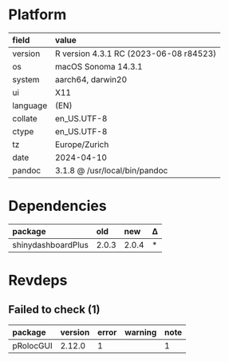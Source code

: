 # Platform

|field    |value                                  |
|:--------|:--------------------------------------|
|version  |R version 4.3.1 RC (2023-06-08 r84523) |
|os       |macOS Sonoma 14.3.1                    |
|system   |aarch64, darwin20                      |
|ui       |X11                                    |
|language |(EN)                                   |
|collate  |en_US.UTF-8                            |
|ctype    |en_US.UTF-8                            |
|tz       |Europe/Zurich                          |
|date     |2024-04-10                             |
|pandoc   |3.1.8 @ /usr/local/bin/pandoc          |

# Dependencies

|package            |old   |new   |Δ  |
|:------------------|:-----|:-----|:--|
|shinydashboardPlus |2.0.3 |2.0.4 |*  |

# Revdeps

## Failed to check (1)

|package   |version |error |warning |note |
|:---------|:-------|:-----|:-------|:----|
|pRolocGUI |2.12.0  |1     |        |1    |

